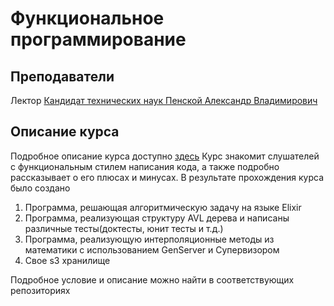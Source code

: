 # Функциональное программирование

## Преподаватели

Лектор
[Кандидат технических наук Пенской Александр Владимирович](https://edu.itmo.ru/ru/lecturers_and_professors/142415)


## Описание курса

Подробное описание курса доступно [здесь](resources/Course.md)
Курс знакомит слушателей с функциональным стилем написания кода, а также подробно рассказывает о его плюсах и минусах. В результате прохождения курса было создано
1) Программа, решающая алгоритмическую задачу на языке Elixir
2) Программа, реализующая структуру AVL дерева и написаны различные тесты(доктесты, юнит тесты и т.д.) 
3) Программа, реализующую интерполяционные методы из математики с использованием GenServer и Супервизором
4) Свое s3 хранилище

Подробное условие и описание можно найти в соответствующих репозиториях
